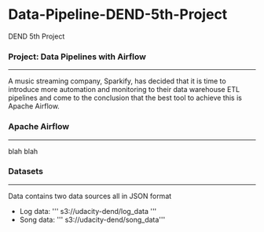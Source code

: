 # Data-Pipeline-DEND-5th-Project
DEND 5th Project

### Project: Data Pipelines with Airflow
---
A music streaming company, Sparkify, has decided that it is time to introduce more automation and monitoring to their data warehouse ETL pipelines and come to the conclusion that the best tool to achieve this is Apache Airflow.

### Apache Airflow
---
blah blah


### Datasets
---
Data contains two data sources all in JSON format
- Log data: ''' s3://udacity-dend/log_data '''
- Song data: ''' s3://udacity-dend/song_data'''
